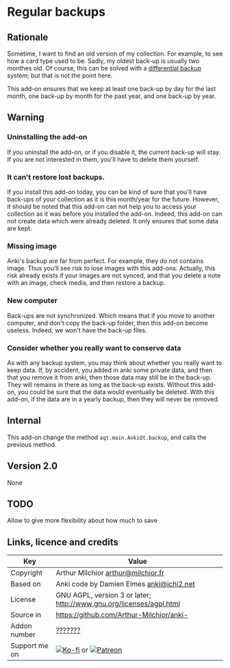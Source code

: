 # Regular backups
## Rationale
Sometime, I want to find an old version of my collection. For example,
to see how a card type used to be. Sadly, my oldest back-up is usually
two monthes old. Of course, this can be solved with a [differential backup](https://en.wikipedia.org/wiki/Differential_backup) system; but that is not the point here.

This add-on ensures that we keep at least one back-up by day for the last month, one back-up by month for the past year, and one back-up by year.

## Warning
### Uninstalling the add-on
If you uninstall the add-on, or if you disable it, the current back-up will stay. If you are not interested in them, you'll have to delete them yourself.

### It can't restore lost backups.
If you install this add-on today, you can be kind of sure that you'll have back-ups of your collection as it is this month/year for the future. However, it should be noted that this add-on can not help you to access your collection as it was before you installed the add-on. Indeed, this add-on can not create data which were already deleted. It only ensures that some data are kept.

### Missing image
Anki's backup are far from perfect. For example, they do not contains image. Thus you'll see risk to lose images with this add-ons. Actually, this risk already exists if your images are not synced, and that you delete a note with an image, check media, and then restore a backup.

### New computer
Back-ups are not synchronized. Which means that if you move to another computer, and don't copy the back-up folder, then this add-on become useless. Indeed, we won't have the back-up files.

### Consider whether you really want to conserve data
As with any backup system, you may think about whether you really want to keep data. If, by accident, you added in anki some private data, and then that you remove it from anki, then those data may still be in the back-up. They will remains in there as long as the back-up exists. Without this add-on, you could be sure that the data would eventually be deleted. With this add-on, if the data are in a yearly backup, then they will never be removed.

## Internal
This add-on change the method `aqt.main.AnkiQt.backup`, and calls the previous method.

## Version 2.0
None

## TODO
Allow to give more flexibility about how much to save

## Links, licence and credits

Key         |Value
------------|-------------------------------------------------------------------
Copyright   | Arthur Milchior <arthur@milchior.fr>
Based on    | Anki code by Damien Elmes <anki@ichi2.net>
License     | GNU AGPL, version 3 or later; http://www.gnu.org/licenses/agpl.html
Source in   | https://github.com/Arthur-Milchior/anki-
Addon number| [???????](https://ankiweb.net/shared/info/???????)
Support me on| [![Ko-fi](https://ko-fi.com/img/Kofi_Logo_Blue.svg)](Ko-fi.com/arthurmilchior) or [![Patreon](http://www.milchior.fr/patreon.png)](https://www.patreon.com/bePatron?u=146206)
